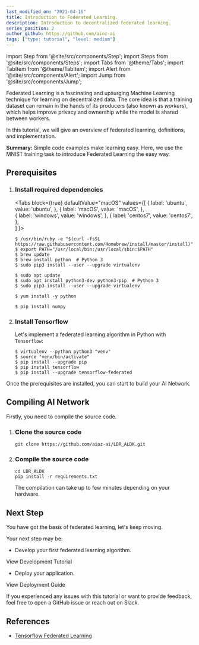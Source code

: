 ```yaml
---
last_modified_on: "2021-04-16"
title: Introduction to Federated Learning.
description: Introduction to decentralized federated learning.
series_position: 2
author_github: https://github.com/aioz-ai
tags: ["type: tutorial", "level: medium"]
---
```


import Step from '@site/src/components/Step';
import Steps from '@site/src/components/Steps';
import Tabs from '@theme/Tabs';
import TabItem from '@theme/TabItem';
import Alert from '@site/src/components/Alert';
import Jump from '@site/src/components/Jump';

Federated Learning is a fascinating and upsurging Machine Learning technique for learning on decentralized data. The core idea is that a training dataset can remain in the hands of its producers (also known as *workers*), which helps improve privacy and ownership while the model is shared between workers.

In this tutorial, we will give an overview of federated learning, definitions, and implementation.

**Summary:** Simple code examples make learning easy. Here, we use the MNIST training task to introduce Federated Learning the easy way.

## Prerequisites

<Step headingDepth={3}>
<ol>
<li>

### Install required dependencies

<Tabs
  block={true}
  defaultValue="macOS"
  values={[
    { label: 'ubuntu', value: 'ubuntu', },
    { label: 'macOS', value: 'macOS', },    
    { label: 'windows', value: 'windows', },
    { label: 'centos7', value: 'centos7', },    
  ]
}>
<TabItem value="macOS">  

```
$ /usr/bin/ruby -e "$(curl -fsSL https://raw.githubusercontent.com/Homebrew/install/master/install)"
$ export PATH="/usr/local/bin:/usr/local/sbin:$PATH"
$ brew update
$ brew install python  # Python 3
$ sudo pip3 install --user --upgrade virtualenv
```

</TabItem>
<TabItem value="ubuntu">

```
$ sudo apt update
$ sudo apt install python3-dev python3-pip  # Python 3
$ sudo pip3 install --user --upgrade virtualenv
```

</TabItem>
<TabItem value="centos7">

```
$ yum install -y python
```

</TabItem>
<TabItem value="windows">

```
$ pip install numpy
```

</TabItem>
</Tabs>

</li>
<li>

### Install Tensorflow

Let's implement a federated learning algorithm in Python with `Tensorflow`:

```
$ virtualenv --python python3 "venv"
$ source "venv/bin/activate"
$ pip install --upgrade pip
$ pip install tensorflow
$ pip install --upgrade tensorflow-federated
```

</li>
</ol>
</Step>

Once the prerequisites are installed, you can start to build your AI Network.

## Compiling AI Network

Firstly, you need to compile the source code.

<Step headingDepth={3}>
<ol>
<li>

### Clone the source code

   ```
   git clone https://github.com/aioz-ai/LDR_ALDK.git
   ```

</li>
<li>

### Compile the source code

   ```
   cd LDR_ALDK
   pip install -r requirements.txt
   ```

<Alert type="info">

The compilation can take up to few minutes depending on your hardware.

</Alert>

</li>
</ol>
</Step>

<Steps headingDepth={3}>

</Steps>

## Next Step

You have got the basis of federated learning, let's keep moving.

Your next step may be:

* Develop your first federated learning algorithm.

<Jump to="/guides/getting-started/optim-network/">View Development Tutorial</Jump>

* Deploy your application.

<Jump to="/docs/next/dev/dev-overview/">View Deployment Guide</Jump>

If you experienced any issues with this tutorial or want to provide feedback, feel free to open a GitHub issue or reach out on Slack.

## References
* [Tensorflow Federated Learning](https://www.tensorflow.org/federated)
